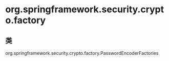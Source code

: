 # org.springframework.security.crypto.factory

## 类

org.springframework.security.crypto.factory.PasswordEncoderFactories




